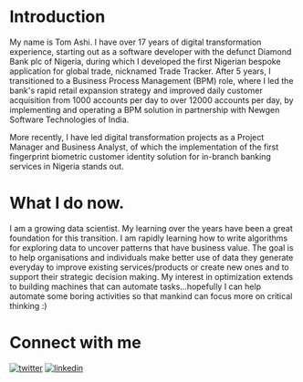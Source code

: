 # Introduction 

My name is Tom Ashi. I have over 17 years of digital transformation experience, starting out as a software developer with the defunct Diamond Bank plc of Nigeria, during which I developed the first Nigerian bespoke application for global trade, nicknamed Trade Tracker. After 5 years, I transitioned to a Business Process Management (BPM) role, where I led the bank's rapid retail expansion strategy and improved daily customer acquisition from 1000 accounts per day to over 12000 accounts per day, by implementing and operating a BPM solution in partnership with Newgen Software Technologies of India.

More recently, I have led digital transformation projects as a Project Manager and Business Analyst, of which the implementation of the first fingerprint biometric customer identity solution for in-branch banking services in Nigeria stands out.
# What I do now.
I am a growing data scientist. My learning over the years have been a great foundation for this transition. I am rapidly learning how to write algorithms for exploring data to uncover patterns that have business value. The goal is to help organisations and individuals make better use of data they generate everyday to improve existing services/products or create new ones and to support their strategic decision making. My interest in optimization extends to building machines that can automate tasks...hopefully I can help automate some boring activities so that mankind can focus more on critical thinking :)
# Connect with me
[![twitter](https://user-images.githubusercontent.com/84896110/233870255-b57ecbcc-b9c4-4459-961b-7cd45f6b2064.png)](https://twitter.com/anafehashi)
[![linkedin](https://user-images.githubusercontent.com/84896110/233870716-88e0e929-4d6e-4648-933e-2ae89bd250b8.png)](https://www.linkedin.com/in/anafeh/)

